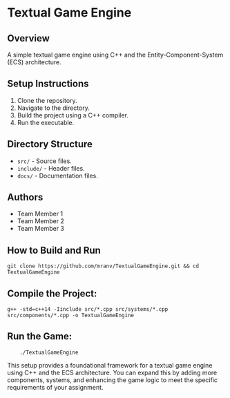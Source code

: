 # Textual Game Engine

## Overview

A simple textual game engine using C++ and the Entity-Component-System (ECS) architecture.

## Setup Instructions

1. Clone the repository.
2. Navigate to the directory.
3. Build the project using a C++ compiler.
4. Run the executable.

## Directory Structure

- `src/` - Source files.
- `include/` - Header files.
- `docs/` - Documentation files.

## Authors

- Team Member 1
- Team Member 2
- Team Member 3

## How to Build and Run

```
git clone https://github.com/mranv/TextualGameEngine.git && cd TextualGameEngine
```

## Compile the Project:

```
g++ -std=c++14 -Iinclude src/*.cpp src/systems/*.cpp src/components/*.cpp -o TextualGameEngine

```

## Run the Game:

```
    ./TextualGameEngine
```

This setup provides a foundational framework for a textual game engine using C++ and the ECS architecture. You can expand this by adding more components, systems, and enhancing the game logic to meet the specific requirements of your assignment.
